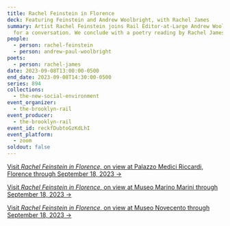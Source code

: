 ```yaml
---
title: Rachel Feinstein in Florence
deck: Featuring Feinstein and Andrew Woolbright, with Rachel James
summary: Artist Rachel Feinstein joins Rail Editor-at-Large Andrew Woolbright
  for a conversation. We conclude with a poetry reading by Rachel James.
people:
  - person: rachel-feinstein
  - person: andrew-paul-woolbright
poets:
  - person: rachel-james
date: 2023-09-08T13:00:00-0500
end_date: 2023-09-08T14:30:00-0500
series: 894
collections:
  - the-new-social-environment
event_organizer:
  - the-brooklyn-rail
event_producer:
  - the-brooklyn-rail
event_id: reckfDubtoGzKdLhI
event_platform:
  - zoom
soldout: false
---
```

[V﻿isit *Rachel Feinstein in Florence,* on view at Palazzo Medici Riccardi, Florence through September 18, 2023 →](https://www.palazzomediciriccardi.it/mostra/rachel-feinstein-in-florence/)

[V﻿isit *Rachel Feinstein in Florence*, on view at Museo Marino Marini through September 18, 2023 →](https://museomarinomarini.it/mostra/rachel-feinstein-in-florence/)

[V﻿isit *Rachel Feinstein in Florence*, on view at Museo Novecento through September 18, 2023 →](https://www.museonovecento.it/mostre/rachel-feinstein-in-florence/)
